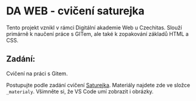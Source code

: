 # DA WEB - cvičení saturejka

Tento projekt vznikl v rámci Digitální akademie Web u Czechitas. Slouží primárně k naučení práce s GITem, ale také k zopakování základů HTML a CSS.

## Zadání:
Cvičení na práci s Gitem.

Postupujte podle zadání cvičení [Saturejka](https://kodim.cz/kurzy/daweb/zaklady-gitu/uvod-do-gitu/cviceni-saturejka). Materiály najdete zde ve složce `_materialy`. Všimněte si, že VS Code umí zobrazit i obrázky.
